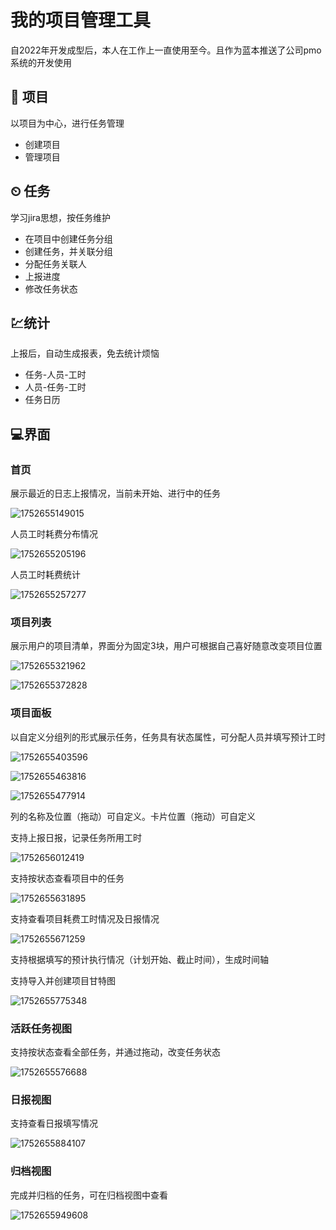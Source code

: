 # 我的项目管理工具

自2022年开发成型后，本人在工作上一直使用至今。且作为蓝本推送了公司pmo系统的开发使用

## 💼 项目

以项目为中心，进行任务管理

* 创建项目
* 管理项目

## ⏲ 任务

学习jira思想，按任务维护

* 在项目中创建任务分组
* 创建任务，并关联分组
* 分配任务关联人
* 上报进度
* 修改任务状态

## 💹统计

上报后，自动生成报表，免去统计烦恼

* 任务-人员-工时
* 人员-任务-工时
* 任务日历

## 💻界面

### 首页

展示最近的日志上报情况，当前未开始、进行中的任务

![1752655149015](image/readme/1752655149015.png)

人员工时耗费分布情况

![1752655205196](image/readme/1752655205196.png)

人员工时耗费统计

![1752655257277](image/readme/1752655257277.png)

### 项目列表

展示用户的项目清单，界面分为固定3块，用户可根据自己喜好随意改变项目位置

![1752655321962](image/readme/1752655321962.png)

![1752655372828](image/readme/1752655372828.png)

### 项目面板

以自定义分组列的形式展示任务，任务具有状态属性，可分配人员并填写预计工时

![1752655403596](image/readme/1752655403596.png)

![1752655463816](image/readme/1752655463816.png)

![1752655477914](image/readme/1752655477914.png)

列的名称及位置（拖动）可自定义。卡片位置（拖动）可自定义

支持上报日报，记录任务所用工时

![1752656012419](image/readme/1752656012419.png)

支持按状态查看项目中的任务

![1752655631895](image/readme/1752655631895.png)

支持查看项目耗费工时情况及日报情况

![1752655671259](image/readme/1752655671259.png)

支持根据填写的预计执行情况（计划开始、截止时间），生成时间轴

支持导入并创建项目甘特图

![1752655775348](image/readme/1752655775348.png)

### 活跃任务视图

支持按状态查看全部任务，并通过拖动，改变任务状态

![1752655576688](image/readme/1752655576688.png)

### 日报视图

支持查看日报填写情况

![1752655884107](image/readme/1752655884107.png)

### 归档视图

完成并归档的任务，可在归档视图中查看

![1752655949608](image/readme/1752655949608.png)
